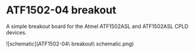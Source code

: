 # ATF1502-04 breakout

A simple breakout board for the Atmel ATF1502ASL and ATF1502ASL CPLD devices.

![schematic](ATF1502-04\ breakout\ schematic.png)
